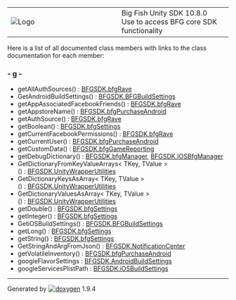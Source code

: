 <table>
<colgroup>
<col style="width: 50%" />
<col style="width: 50%" />
</colgroup>
<tbody>
<tr class="odd">
<td><img src="Icon-100.png" alt="Logo" /></td>
<td><div id="projectname">
Big Fish Unity SDK<span id="projectnumber"> 10.8.0</span>
</div>
<div id="projectbrief">
Use to access BFG core SDK functionality
</div></td>
</tr>
</tbody>
</table>

Here is a list of all documented class members with links to the class
documentation for each member:

### \- g -

  - getAllAuthSources() : [BFGSDK.bfgRave](class_b_f_g_s_d_k_1_1bfg_rave.html#a1e9218ab521962f7e56c1bc3e88a09f0)
  - GetAndroidBuildSettings() : [BFGSDK.BFGBuildSettings](class_b_f_g_s_d_k_1_1_b_f_g_build_settings.html#ad4077b43fe03733265a02a1a9b864af6)
  - getAppAssociatedFacebookFriends() : [BFGSDK.bfgRave](class_b_f_g_s_d_k_1_1bfg_rave.html#a066fb949f919fcf219d872f6ea1c7a59)
  - getAppstoreName() : [BFGSDK.bfgPurchaseAndroid](class_b_f_g_s_d_k_1_1bfg_purchase_android.html#a6e348104a31cd478217d2338cba149dc)
  - getAuthSource() : [BFGSDK.bfgRave](class_b_f_g_s_d_k_1_1bfg_rave.html#a741e6ab24390f961852074d0a18e0a02)
  - getBoolean() : [BFGSDK.bfgSettings](class_b_f_g_s_d_k_1_1bfg_settings.html#a8effa41a50d9836de84f01b562d4c4c8)
  - getCurrentFacebookPermissions() : [BFGSDK.bfgRave](class_b_f_g_s_d_k_1_1bfg_rave.html#adb55549cbed693c385d88302426b0b10)
  - getCurrentUser() : [BFGSDK.bfgPurchaseAndroid](class_b_f_g_s_d_k_1_1bfg_purchase_android.html#a3ff6447094950304913ae0c826c00882)
  - getCustomData() : [BFGSDK.bfgGameReporting](class_b_f_g_s_d_k_1_1bfg_game_reporting.html#ac54aa29d622aaef4983e5dcb6ca77b47)
  - getDebugDictionary() : [BFGSDK.bfgManager](class_b_f_g_s_d_k_1_1bfg_manager.html#a9376c0be79984e36363ce2313f6ebb26),
    [BFGSDK.IOSBfgManager](class_b_f_g_s_d_k_1_1_i_o_s_bfg_manager.html#aac5633e602d9baacc6babec75f9ea7a7)
  - GetDictionaryFromKeyValueArrays\< TKey, TValue
    \>() : [BFGSDK.UnityWrapperUtilities](class_b_f_g_s_d_k_1_1_unity_wrapper_utilities.html#a53b3a0cee2d3248ac0d05c7cc52a8cab)
  - GetDictionaryKeysAsArray\< TKey, TValue
    \>() : [BFGSDK.UnityWrapperUtilities](class_b_f_g_s_d_k_1_1_unity_wrapper_utilities.html#a79331ad4cb70c60534fe305054b12474)
  - GetDictionaryValuesAsArray\< TKey, TValue
    \>() : [BFGSDK.UnityWrapperUtilities](class_b_f_g_s_d_k_1_1_unity_wrapper_utilities.html#a1f86c0e513da4f3e3b00fb89e3d3a65a)
  - getDouble() : [BFGSDK.bfgSettings](class_b_f_g_s_d_k_1_1bfg_settings.html#aa832915ac16f6088788e18854a9679ed)
  - getInteger() : [BFGSDK.bfgSettings](class_b_f_g_s_d_k_1_1bfg_settings.html#a38a10e20e7108013895c53c0f611f044)
  - GetiOSBuildSettings() : [BFGSDK.BFGBuildSettings](class_b_f_g_s_d_k_1_1_b_f_g_build_settings.html#a249f7c69424007ea6b2ff76950703169)
  - getLong() : [BFGSDK.bfgSettings](class_b_f_g_s_d_k_1_1bfg_settings.html#a00839a5723a02d8c51f7a84f312a3c63)
  - getString() : [BFGSDK.bfgSettings](class_b_f_g_s_d_k_1_1bfg_settings.html#a4b411dd9da4ed49833192fa900acf019)
  - GetStringAndArgFromJson() : [BFGSDK.NotificationCenter](class_b_f_g_s_d_k_1_1_notification_center.html#a795b1c8431fea9d22e90203034d93d3b)
  - getVolatileInventory() : [BFGSDK.bfgPurchaseAndroid](class_b_f_g_s_d_k_1_1bfg_purchase_android.html#a8cb0e78650d3913927c1de69fbc13b8a)
  - googleFlavorSettings : [BFGSDK.AndroidBuildSettings](class_b_f_g_s_d_k_1_1_android_build_settings.html#a80bcb0eb8b88b7a2c36f9aa57df522c5)
  - googleServicesPlistPath : [BFGSDK.iOSBuildSettings](class_b_f_g_s_d_k_1_1i_o_s_build_settings.html#aa4d7577bca4ae5eae5645ed3d46b1718)

-----

Generated
by [![doxygen](doxygen.svg)](https://www.doxygen.org/index.html) 1.9.4
